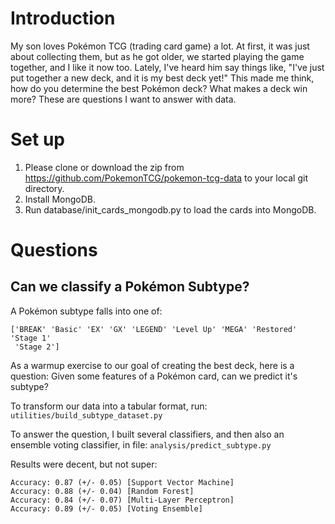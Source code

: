 # Introduction
My son loves Pokémon TCG (trading card game) a lot. At first, it was just about collecting them, but as he got older, we started playing the game together, and I like it now too. Lately, I've heard him say things like, "I've just put together a new deck, and it is my best deck yet!" This made me think, how do you determine the best Pokémon deck? What makes a deck win more? These are questions I want to answer with data.

# Set up
1. Please clone or download the zip from https://github.com/PokemonTCG/pokemon-tcg-data to your local git directory.
2. Install MongoDB.
3. Run database/init_cards_mongodb.py to load the cards into MongoDB.

# Questions

## Can we classify a Pokémon Subtype?

A Pokémon subtype falls into one of:

```
['BREAK' 'Basic' 'EX' 'GX' 'LEGEND' 'Level Up' 'MEGA' 'Restored' 'Stage 1'
 'Stage 2']
```
 
As a warmup exercise to our goal of creating the best deck, here is a question: Given some features of a Pokémon card, can we predict it's subtype?

To transform our data into a tabular format, run: ```utilities/build_subtype_dataset.py```

To answer the question, I built several classifiers, and then also an ensemble voting classifier, in file: ```analysis/predict_subtype.py```

Results were decent, but not super:

```
Accuracy: 0.87 (+/- 0.05) [Support Vector Machine]
Accuracy: 0.88 (+/- 0.04) [Random Forest]
Accuracy: 0.84 (+/- 0.07) [Multi-Layer Perceptron]
Accuracy: 0.89 (+/- 0.05) [Voting Ensemble]
```

